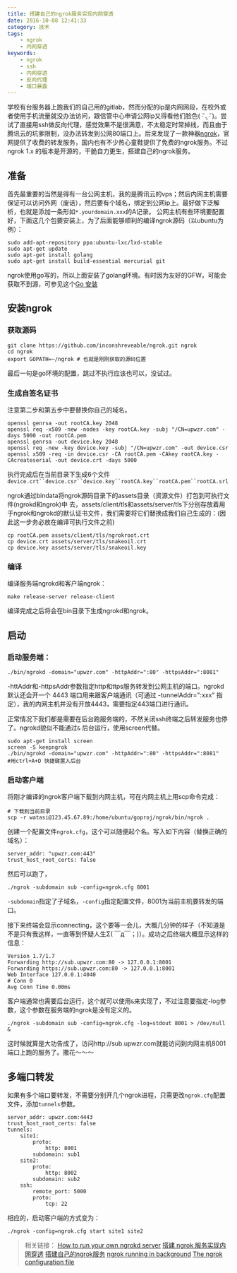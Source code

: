 ```yaml
---
title: 搭建自己的ngrok服务实现内网穿透
date: 2016-10-08 12:41:33
category: 技术
tags:
    - ngrok
    - 内网穿透
keywords:
    - ngrok
    - ssh
    - 内网穿透
    - 反向代理
    - 端口暴露
---
```


学校有台服务器上跑我们的自己用的gitlab，然而分配的ip是内网网段，在校外或者使用手机流量就没办法访问，跟信管中心申请公网ip又得看他们脸色( ∙̆ .̯ ∙̆ )。尝试了直接用ssh做反向代理，感觉效果不是很满意，不太稳定时常掉线，而且由于腾讯云的坑爹限制，没办法转发到公网80端口上。后来发现了一款神器[ngrok](https://github.com/inconshreveable/ngrok)，官网提供了收费的转发服务，国内也有不少热心童鞋提供了免费的ngrok服务。不过ngrok 1.x 的版本是开源的，干脆自力更生，搭建自己的ngrok服务。

## 准备

首先最重要的当然是得有一台公网主机，我的是腾讯云的vps；然后内网主机需要保证可以访问外网（废话），然后要有个域名，绑定到公网ip上。最好做下泛解析，也就是添加一条形如`*.yourdomain.xxx`的A记录。
公网主机有些环境要配置好，下面这几个包要安装上，为了后面能够顺利的编译ngrok源码（以ubuntu为例）：
```
sudo add-apt-repository ppa:ubuntu-lxc/lxd-stable
sudo apt-get update
sudo apt-get install golang
sudo apt-get install build-essential mercurial git
```
ngrok使用go写的，所以上面安装了golang环境。有时因为友好的GFW，可能会获取不到源，可参见这个[Go 安装](https://github.com/astaxie/build-web-application-with-golang/blob/master/zh/01.1.md#apt-get)

## 安装ngrok

### 获取源码
```
git clone https://github.com/inconshreveable/ngrok.git ngrok
cd ngrok
export GOPATH=~/ngrok # 也就是刚刚获取的源码位置
```
最后一句是go环境的配置，跳过不执行应该也可以，没试过。

### 生成自签名证书

注意第二步和第五步中要替换你自己的域名。

```
openssl genrsa -out rootCA.key 2048
openssl req -x509 -new -nodes -key rootCA.key -subj "/CN=upwzr.com" -days 5000 -out rootCA.pem
openssl genrsa -out device.key 2048
openssl req -new -key device.key -subj "/CN=upwzr.com" -out device.csr
openssl x509 -req -in device.csr -CA rootCA.pem -CAkey rootCA.key -CAcreateserial -out device.crt -days 5000
```
执行完成后在当前目录下生成6个文件`device.crt``device.csr``device.key``rootCA.key``rootCA.pem``rootCA.srl`

ngrok通过bindata将ngrok源码目录下的assets目录（资源文件）打包到可执行文件(ngrokd和ngrok)中 去，assets/client/tls和assets/server/tls下分别存放着用于ngrok和ngrokd的默认证书文件，我们需要将它们替换成我们自己生成的：(因此这一步务必放在编译可执行文件之前)

```
cp rootCA.pem assets/client/tls/ngrokroot.crt
cp device.crt assets/server/tls/snakeoil.crt
cp device.key assets/server/tls/snakeoil.key
```

### 编译

编译服务端ngrokd和客户端ngrok：
```
make release-server release-client
```
编译完成之后将会在bin目录下生成ngrokd和ngrok。

## 启动

### 启动服务端：
```
./bin/ngrokd -domain="upwzr.com" -httpAddr=":80" -httpsAddr=":8081"
```
-httAddr和-httpsAddr参数指定http和ttps服务转发到公网主机的端口。ngrokd 默认还会开一个 4443 端口用来跟客户端通讯（可通过 -tunnelAddr=":xxx" 指定），我的内网主机并没有开放4443，需要指定443端口进行通讯。

正常情况下我们都是需要在后台跑服务端的，不然关闭ssh终端之后转发服务也停了。ngrokd貌似不能通过`&` 后台运行，使用screen代替。
```
sudo apt-get install screen
screen -S keepngrok
./bin/ngrokd -domain="upwzr.com" -httpAddr=":80" -httpsAddr=":8081"
#用ctrl+A+D 快捷键置入后台
```

### 启动客户端

将刚才编译的ngrok客户端下载到内网主机，可在内网主机上用scp命令完成：

```
# 下载到当前目录
scp -r watasi@123.45.67.89:/home/ubuntu/goproj/ngrok/bin/ngrok .
```
创建一个配置文件`ngrok.cfg`，这个可以随便起个名。写入如下内容（替换正确的域名）：
```
server_addr: "upwzr.com:443"
trust_host_root_certs: false
```

然后可以跑了，
```
./ngrok -subdomain sub -config=ngrok.cfg 8001
```
`-subdomain`指定了子域名，`-config`指定配置文件，8001为当前主机要转发的端口。

接下来终端会显示connecting，这个要等一会儿，大概几分钟的样子（不知道是不是只有我这样，一直等到怀疑人生Σ( ￣д￣；)）。成功之后终端大概显示这样的信息：
```
Version 1.7/1.7
Forwarding http://sub.upwzr.com:80 -> 127.0.0.1:8001
Forwarding https://sub.upwzr.com:80 -> 127.0.0.1:8001
Web Interface 127.0.0.1:4040
# Conn 0
Avg Conn Time 0.00ms
```
客户端通常也需要后台运行，这个就可以使用`&`来实现了，不过注意要指定-log参数，这个参数在服务端的ngrok是没有定义的。
```
./ngrok -subdomain sub -config=ngrok.cfg -log=stdout 8001 > /dev/null &
```

这时候就算是大功告成了，访问http://sub.upwzr.com就能访问到内网主机8001端口上跑的服务了。撒花～～～

## 多端口转发

如果有多个端口要转发，不需要分别开几个ngrok进程，只需更改`ngrok.cfg`配置文件，添加`tunnels`参数。
```
server_addr: upwzr.com:4443
trust_host_root_certs: false
tunnels:
    site1:
        proto:
            http: 8001
        subdomain: sub1
    site2:
        proto:
            http: 8002
        subdomain: sub2
    ssh:
        remote_port: 5000
        proto:
            tcp: 22
```
相应的，启动客户端的方式变为：
```
./ngrok -config=ngrok.cfg start site1 site2
```

>相关链接：
>[How to run your own ngrokd server](https://github.com/inconshreveable/ngrok/blob/master/docs/SELFHOSTING.md)
>[搭建 ngrok 服务实现内网穿透](https://imququ.com/post/self-hosted-ngrokd.html)
>[搭建自己的ngrok服务](http://tonybai.com/2015/03/14/selfhost-ngrok-service/)
>[ngrok running in background](http://stackoverflow.com/questions/27162552/ngrok-running-in-background)
>[The ngrok configuration file](https://ngrok.com/docs#config)
